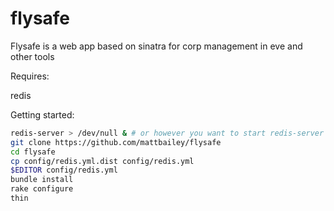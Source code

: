 flysafe
=======

Flysafe is a web app based on sinatra for corp management in eve and other tools

Requires:

redis

Getting started:

```bash
redis-server > /dev/null & # or however you want to start redis-server
git clone https://github.com/mattbailey/flysafe
cd flysafe
cp config/redis.yml.dist config/redis.yml
$EDITOR config/redis.yml
bundle install
rake configure
thin
```
